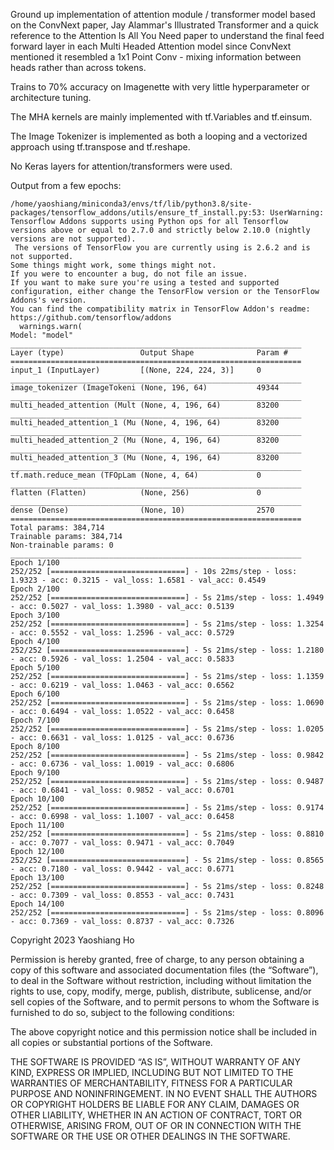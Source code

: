Ground up implementation of attention module / transformer model based on the ConvNext paper, Jay Alammar's Illustrated Transformer and a quick reference to the Attention Is All You Need paper to understand the final feed forward layer in each Multi Headed Attention model since ConvNext mentioned it resembled a 1x1 Point Conv - mixing information between heads rather than across tokens. 

Trains to 70% accuracy on Imagenette with very little hyperparameter or architecture tuning.

The MHA kernels are mainly implemented with tf.Variables and tf.einsum.

The Image Tokenizer is implemented as both a looping and a vectorized approach using tf.transpose and tf.reshape. 

No Keras layers for attention/transformers were used. 

Output from a few epochs:

```
/home/yaoshiang/miniconda3/envs/tf/lib/python3.8/site-packages/tensorflow_addons/utils/ensure_tf_install.py:53: UserWarning: Tensorflow Addons supports using Python ops for all Tensorflow versions above or equal to 2.7.0 and strictly below 2.10.0 (nightly versions are not supported). 
 The versions of TensorFlow you are currently using is 2.6.2 and is not supported. 
Some things might work, some things might not.
If you were to encounter a bug, do not file an issue.
If you want to make sure you're using a tested and supported configuration, either change the TensorFlow version or the TensorFlow Addons's version. 
You can find the compatibility matrix in TensorFlow Addon's readme:
https://github.com/tensorflow/addons
  warnings.warn(
Model: "model"
_________________________________________________________________
Layer (type)                 Output Shape              Param #   
=================================================================
input_1 (InputLayer)         [(None, 224, 224, 3)]     0         
_________________________________________________________________
image_tokenizer (ImageTokeni (None, 196, 64)           49344     
_________________________________________________________________
multi_headed_attention (Mult (None, 4, 196, 64)        83200     
_________________________________________________________________
multi_headed_attention_1 (Mu (None, 4, 196, 64)        83200     
_________________________________________________________________
multi_headed_attention_2 (Mu (None, 4, 196, 64)        83200     
_________________________________________________________________
multi_headed_attention_3 (Mu (None, 4, 196, 64)        83200     
_________________________________________________________________
tf.math.reduce_mean (TFOpLam (None, 4, 64)             0         
_________________________________________________________________
flatten (Flatten)            (None, 256)               0         
_________________________________________________________________
dense (Dense)                (None, 10)                2570      
=================================================================
Total params: 384,714
Trainable params: 384,714
Non-trainable params: 0
_________________________________________________________________
Epoch 1/100
252/252 [==============================] - 10s 22ms/step - loss: 1.9323 - acc: 0.3215 - val_loss: 1.6581 - val_acc: 0.4549
Epoch 2/100
252/252 [==============================] - 5s 21ms/step - loss: 1.4949 - acc: 0.5027 - val_loss: 1.3980 - val_acc: 0.5139
Epoch 3/100
252/252 [==============================] - 5s 21ms/step - loss: 1.3254 - acc: 0.5552 - val_loss: 1.2596 - val_acc: 0.5729
Epoch 4/100
252/252 [==============================] - 5s 21ms/step - loss: 1.2180 - acc: 0.5926 - val_loss: 1.2504 - val_acc: 0.5833
Epoch 5/100
252/252 [==============================] - 5s 21ms/step - loss: 1.1359 - acc: 0.6219 - val_loss: 1.0463 - val_acc: 0.6562
Epoch 6/100
252/252 [==============================] - 5s 21ms/step - loss: 1.0690 - acc: 0.6494 - val_loss: 1.0522 - val_acc: 0.6458
Epoch 7/100
252/252 [==============================] - 5s 21ms/step - loss: 1.0205 - acc: 0.6631 - val_loss: 1.0125 - val_acc: 0.6736
Epoch 8/100
252/252 [==============================] - 5s 21ms/step - loss: 0.9842 - acc: 0.6736 - val_loss: 1.0019 - val_acc: 0.6806
Epoch 9/100
252/252 [==============================] - 5s 21ms/step - loss: 0.9487 - acc: 0.6841 - val_loss: 0.9852 - val_acc: 0.6701
Epoch 10/100
252/252 [==============================] - 5s 21ms/step - loss: 0.9174 - acc: 0.6998 - val_loss: 1.1007 - val_acc: 0.6458
Epoch 11/100
252/252 [==============================] - 5s 21ms/step - loss: 0.8810 - acc: 0.7077 - val_loss: 0.9471 - val_acc: 0.7049
Epoch 12/100
252/252 [==============================] - 5s 21ms/step - loss: 0.8565 - acc: 0.7180 - val_loss: 0.9442 - val_acc: 0.6771
Epoch 13/100
252/252 [==============================] - 5s 21ms/step - loss: 0.8248 - acc: 0.7309 - val_loss: 0.8553 - val_acc: 0.7431
Epoch 14/100
252/252 [==============================] - 5s 21ms/step - loss: 0.8096 - acc: 0.7369 - val_loss: 0.8737 - val_acc: 0.7326
```


Copyright 2023 Yaoshiang Ho

Permission is hereby granted, free of charge, to any person obtaining a copy of this software and associated documentation files (the “Software”), to deal in the Software without restriction, including without limitation the rights to use, copy, modify, merge, publish, distribute, sublicense, and/or sell copies of the Software, and to permit persons to whom the Software is furnished to do so, subject to the following conditions:

The above copyright notice and this permission notice shall be included in all copies or substantial portions of the Software.

THE SOFTWARE IS PROVIDED “AS IS”, WITHOUT WARRANTY OF ANY KIND, EXPRESS OR IMPLIED, INCLUDING BUT NOT LIMITED TO THE WARRANTIES OF MERCHANTABILITY, FITNESS FOR A PARTICULAR PURPOSE AND NONINFRINGEMENT. IN NO EVENT SHALL THE AUTHORS OR COPYRIGHT HOLDERS BE LIABLE FOR ANY CLAIM, DAMAGES OR OTHER LIABILITY, WHETHER IN AN ACTION OF CONTRACT, TORT OR OTHERWISE, ARISING FROM, OUT OF OR IN CONNECTION WITH THE SOFTWARE OR THE USE OR OTHER DEALINGS IN THE SOFTWARE.
